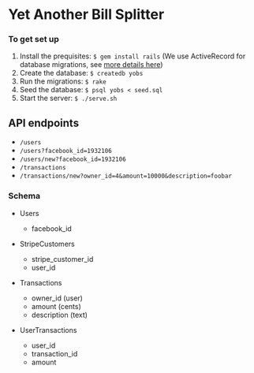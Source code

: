 # Yet Another Bill Splitter

### To get set up

1. Install the prequisites: `$ gem install rails` (We use ActiveRecord for database migrations, see [more details here](http://blog.aizatto.com/2007/05/27/activerecord-migrations-without-rails/))
2. Create the database: `$ createdb yobs`
3. Run the migrations: `$ rake`
4. Seed the database: `$ psql yobs < seed.sql`
5. Start the server: `$ ./serve.sh`


## API endpoints

* `/users`
* `/users?facebook_id=1932106`
* `/users/new?facebook_id=1932106`
* `/transactions`
* `/transactions/new?owner_id=4&amount=10000&description=foobar`

### Schema

* Users
  * facebook_id

* StripeCustomers
  * stripe_customer_id
  * user_id

* Transactions
  * owner_id (user)
  * amount (cents)
  * description (text)

* UserTransactions
  * user_id
  * transaction_id
  * amount
